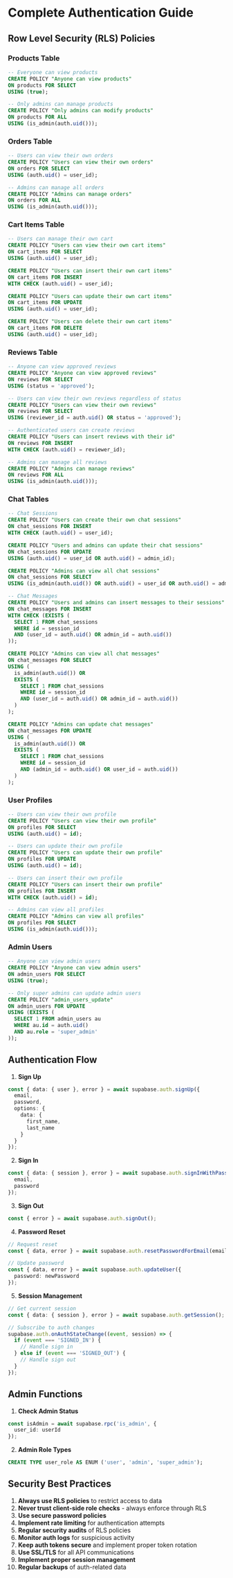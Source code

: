 # Complete Authentication Guide

## Row Level Security (RLS) Policies

### Products Table
```sql
-- Everyone can view products
CREATE POLICY "Anyone can view products"
ON products FOR SELECT
USING (true);

-- Only admins can manage products
CREATE POLICY "Only admins can modify products"
ON products FOR ALL
USING (is_admin(auth.uid()));
```

### Orders Table
```sql
-- Users can view their own orders
CREATE POLICY "Users can view their own orders"
ON orders FOR SELECT
USING (auth.uid() = user_id);

-- Admins can manage all orders
CREATE POLICY "Admins can manage orders"
ON orders FOR ALL
USING (is_admin(auth.uid()));
```

### Cart Items Table
```sql
-- Users can manage their own cart
CREATE POLICY "Users can view their own cart items"
ON cart_items FOR SELECT
USING (auth.uid() = user_id);

CREATE POLICY "Users can insert their own cart items"
ON cart_items FOR INSERT
WITH CHECK (auth.uid() = user_id);

CREATE POLICY "Users can update their own cart items"
ON cart_items FOR UPDATE
USING (auth.uid() = user_id);

CREATE POLICY "Users can delete their own cart items"
ON cart_items FOR DELETE
USING (auth.uid() = user_id);
```

### Reviews Table
```sql
-- Anyone can view approved reviews
CREATE POLICY "Anyone can view approved reviews"
ON reviews FOR SELECT
USING (status = 'approved');

-- Users can view their own reviews regardless of status
CREATE POLICY "Users can view their own reviews"
ON reviews FOR SELECT
USING (reviewer_id = auth.uid() OR status = 'approved');

-- Authenticated users can create reviews
CREATE POLICY "Users can insert reviews with their id"
ON reviews FOR INSERT
WITH CHECK (auth.uid() = reviewer_id);

-- Admins can manage all reviews
CREATE POLICY "Admins can manage reviews"
ON reviews FOR ALL
USING (is_admin(auth.uid()));
```

### Chat Tables
```sql
-- Chat Sessions
CREATE POLICY "Users can create their own chat sessions"
ON chat_sessions FOR INSERT
WITH CHECK (auth.uid() = user_id);

CREATE POLICY "Users and admins can update their chat sessions"
ON chat_sessions FOR UPDATE
USING (auth.uid() = user_id OR auth.uid() = admin_id);

CREATE POLICY "Admins can view all chat sessions"
ON chat_sessions FOR SELECT
USING (is_admin(auth.uid()) OR auth.uid() = user_id OR auth.uid() = admin_id);

-- Chat Messages
CREATE POLICY "Users and admins can insert messages to their sessions"
ON chat_messages FOR INSERT
WITH CHECK (EXISTS (
  SELECT 1 FROM chat_sessions
  WHERE id = session_id
  AND (user_id = auth.uid() OR admin_id = auth.uid())
));

CREATE POLICY "Admins can view all chat messages"
ON chat_messages FOR SELECT
USING (
  is_admin(auth.uid()) OR
  EXISTS (
    SELECT 1 FROM chat_sessions
    WHERE id = session_id
    AND (user_id = auth.uid() OR admin_id = auth.uid())
  )
);

CREATE POLICY "Admins can update chat messages"
ON chat_messages FOR UPDATE
USING (
  is_admin(auth.uid()) OR
  EXISTS (
    SELECT 1 FROM chat_sessions
    WHERE id = session_id
    AND (admin_id = auth.uid() OR user_id = auth.uid())
  )
);
```

### User Profiles
```sql
-- Users can view their own profile
CREATE POLICY "Users can view their own profile"
ON profiles FOR SELECT
USING (auth.uid() = id);

-- Users can update their own profile
CREATE POLICY "Users can update their own profile"
ON profiles FOR UPDATE
USING (auth.uid() = id);

-- Users can insert their own profile
CREATE POLICY "Users can insert their own profile"
ON profiles FOR INSERT
WITH CHECK (auth.uid() = id);

-- Admins can view all profiles
CREATE POLICY "Admins can view all profiles"
ON profiles FOR SELECT
USING (is_admin(auth.uid()));
```

### Admin Users
```sql
-- Anyone can view admin users
CREATE POLICY "Anyone can view admin users"
ON admin_users FOR SELECT
USING (true);

-- Only super admins can update admin users
CREATE POLICY "admin_users_update"
ON admin_users FOR UPDATE
USING (EXISTS (
  SELECT 1 FROM admin_users au
  WHERE au.id = auth.uid()
  AND au.role = 'super_admin'
));
```

## Authentication Flow

1. **Sign Up**
```typescript
const { data: { user }, error } = await supabase.auth.signUp({
  email,
  password,
  options: {
    data: {
      first_name,
      last_name
    }
  }
});
```

2. **Sign In**
```typescript
const { data: { session }, error } = await supabase.auth.signInWithPassword({
  email,
  password
});
```

3. **Sign Out**
```typescript
const { error } = await supabase.auth.signOut();
```

4. **Password Reset**
```typescript
// Request reset
const { data, error } = await supabase.auth.resetPasswordForEmail(email);

// Update password
const { data, error } = await supabase.auth.updateUser({
  password: newPassword
});
```

5. **Session Management**
```typescript
// Get current session
const { data: { session }, error } = await supabase.auth.getSession();

// Subscribe to auth changes
supabase.auth.onAuthStateChange((event, session) => {
  if (event === 'SIGNED_IN') {
    // Handle sign in
  } else if (event === 'SIGNED_OUT') {
    // Handle sign out
  }
});
```

## Admin Functions

1. **Check Admin Status**
```typescript
const isAdmin = await supabase.rpc('is_admin', {
  user_id: userId
});
```

2. **Admin Role Types**
```sql
CREATE TYPE user_role AS ENUM ('user', 'admin', 'super_admin');
```

## Security Best Practices

1. **Always use RLS policies** to restrict access to data
2. **Never trust client-side role checks** - always enforce through RLS
3. **Use secure password policies**
4. **Implement rate limiting** for authentication attempts
5. **Regular security audits** of RLS policies
6. **Monitor auth logs** for suspicious activity
7. **Keep auth tokens secure** and implement proper token rotation
8. **Use SSL/TLS** for all API communications
9. **Implement proper session management**
10. **Regular backups** of auth-related data